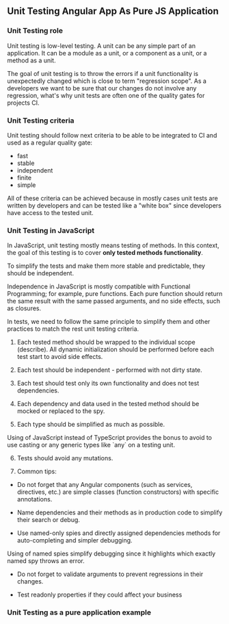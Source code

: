 ## Unit Testing Angular App As Pure JS Application

### Unit Testing role

Unit testing is low-level testing. A unit can be any simple part of an application.
It can be a module as a unit, or a component as a unit, or a method as a unit.

The goal of unit testing is to throw the errors if a unit functionality is unexpectedly changed which is close to term "regression scope".
As a developers we want to be sure that our changes do not involve any regression, what's why unit tests are often one of the quality gates for projects CI.

### Unit Testing criteria

Unit testing should follow next criteria to be able to be integrated to CI and used as a regular quality gate:
- fast
- stable
- independent
- finite
- simple

All of these criteria can be achieved because in mostly cases unit tests are written by developers and can be tested like a "white box" since developers have access to the tested unit.

### Unit Testing in JavaScript

In JavaScript, unit testing mostly means testing of methods. In this context, the goal of this testing is to cover <b>only tested methods functionality</b>.

To simplify the tests and make them more stable and predictable, they should be independent.

Independence in JavaScript is mostly compatible with Functional Programming; for example, pure functions.
Each pure function should return the same result with the same passed arguments, and no side effects, such as closures.

<code-example path="testing/src/app/demo/demo.ts" region="PureFunction"></code-example>

In tests, we need to follow the same principle to simplify them and other practices to match the rest unit testing criteria.

1. Each tested method should be wrapped to the individual scope (describe). All dynamic initialization should be performed before each test start to avoid side effects.

<code-example path="testing/src/app/demo/demo.pure.spec.js" region="TestedMethodScopeDefinition" header="app/demo/demo.pure.spec.js"></code-example>

2. Each test should be independent - performed with not dirty state.

<code-example path="testing/src/app/demo/demo.pure.spec.js" region="IndependentTestScopeInvalid" header="app/demo/demo.pure.spec.js" class="avoid"></code-example>

<code-example path="testing/src/app/demo/demo.pure.spec.js" region="IndependentTestScopeValid" header="app/demo/demo.pure.spec.js"></code-example>

3. Each test should test only its own functionality and does not test dependencies.
   
<code-example path="testing/src/app/demo/demo.ts" region="TestingOnlyUnitFunctionality"></code-example>

<code-example path="testing/src/app/demo/demo.pure.spec.js" region="TestingOnlyUnitFunctionalityInvalid" header="app/demo/demo.pure.spec.js" class="avoid"></code-example>

<code-example path="testing/src/app/demo/demo.pure.spec.js" region="TestingOnlyUnitFunctionalityValid" header="app/demo/demo.pure.spec.js"></code-example>

4. Each dependency and data used in the tested method should be mocked or replaced to the spy.

<code-example path="testing/src/app/demo/demo.ts" region="TestingOnlyUnitFunctionality"></code-example>

<code-example path="testing/src/app/demo/demo.pure.spec.js" region="MockingDataAndDependencies" header="app/demo/demo.pure.spec.js"></code-example>

5. Each type should be simplified as much as possible.

<code-example path="testing/src/app/demo/demo.ts" region="DataSimplificationExample"></code-example>

<div class="alert is-helpful">
  Using of JavaScript instead of TypeScript provides the bonus to avoid to use casting or any generic types like `any` on a testing unit.
</div>

<code-example path="testing/src/app/demo/demo.pure.spec.js" region="DataSimplificationExample" header="app/demo/demo.pure.spec.js"></code-example>

6. Tests should avoid any mutations.

<code-example path="testing/src/app/demo/demo.pure.spec.js" region="AvoidMutationsInvalid" header="app/demo/demo.pure.spec.js" class="avoid"></code-example>

<code-example path="testing/src/app/demo/demo.pure.spec.js" region="AvoidMutationsValid" header="app/demo/demo.pure.spec.js"></code-example>

7. Common tips:
- Do not forget that any Angular components (such as services, directives, etc.) are simple classes (function constructors) with specific annotations.

<code-example path="testing/src/app/demo/demo.pure.spec.js" region="NativeJSEntriesAndAngularEntries" header="app/demo/demo.pure.spec.js"></code-example>

- Name dependencies and their methods as in production code to simplify their search or debug.

<code-example path="testing/src/app/demo/demo.ts" region="NamingForTestEntries"></code-example>

<code-example path="testing/src/app/demo/demo.pure.spec.js" region="NamingForTestEntriesInvalid" header="app/demo/demo.pure.spec.js" class="avoid"></code-example>

<code-example path="testing/src/app/demo/demo.pure.spec.js" region="NamingForTestEntriesValid" header="app/demo/demo.pure.spec.js"></code-example>

- Use named-only spies and directly assigned dependencies methods for auto-completing and simpler debugging.

<code-example path="testing/src/app/demo/demo.pure.spec.js" region="NamingForTestEntriesInvalid" header="app/demo/demo.pure.spec.js" class="avoid"></code-example>

<div class="alert is-helpful">
  Using of named spies simplify debugging since it highlights which exactly named spy throws an error.
</div>

<code-example path="testing/src/app/demo/demo.pure.spec.js" region="NamingForTestEntriesValid" header="app/demo/demo.pure.spec.js"></code-example>

- Do not forget to validate arguments to prevent regressions in their changes.

<code-example path="testing/src/app/demo/demo.pure.spec.js" region="SpyArgumentsTesting" header="app/demo/demo.pure.spec.js"></code-example>

- Test readonly properties if they could affect your business
  
<code-example path="testing/src/app/demo/demo.ts" region="ReadonlyProperties"></code-example>

<code-example path="testing/src/app/demo/demo.pure.spec.js" region="ReadonlyProperties" header="app/demo/demo.pure.spec.js"></code-example>

### Unit Testing as a pure application example

<code-example path="testing/src/hero/hero-list.component.ts" region="ReadonlyProperties"></code-example>

<code-example path="testing/src/hero/hero-list.component.pure-test.spec.js" region="ReadonlyProperties" header="hero-list.component.pure-test.spec.js"></code-example>